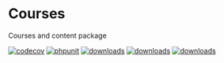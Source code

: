 # Courses

Courses and content package

[![codecov](https://codecov.io/gh/EscolaLMS/Courses/branch/main/graph/badge.svg?token=NRAN4R8AGZ)](https://codecov.io/gh/EscolaLMS/Courses)
[![phpunit](https://github.com/EscolaLMS/Courses/actions/workflows/test.yml/badge.svg)](https://github.com/EscolaLMS/Courses/actions/workflows/test.yml)
[![downloads](https://img.shields.io/packagist/dt/escolalms/courses)](https://packagist.org/packages/escolalms/courses)
[![downloads](https://img.shields.io/packagist/v/escolalms/courses)](https://packagist.org/packages/escolalms/courses)
[![downloads](https://img.shields.io/packagist/l/escolalms/courses)](https://packagist.org/packages/escolalms/courses)
